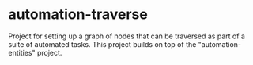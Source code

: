 # automation-traverse

Project for setting up a graph of nodes that can be traversed as part of a
suite of automated tasks. This project builds on top of the
"automation-entities" project.
